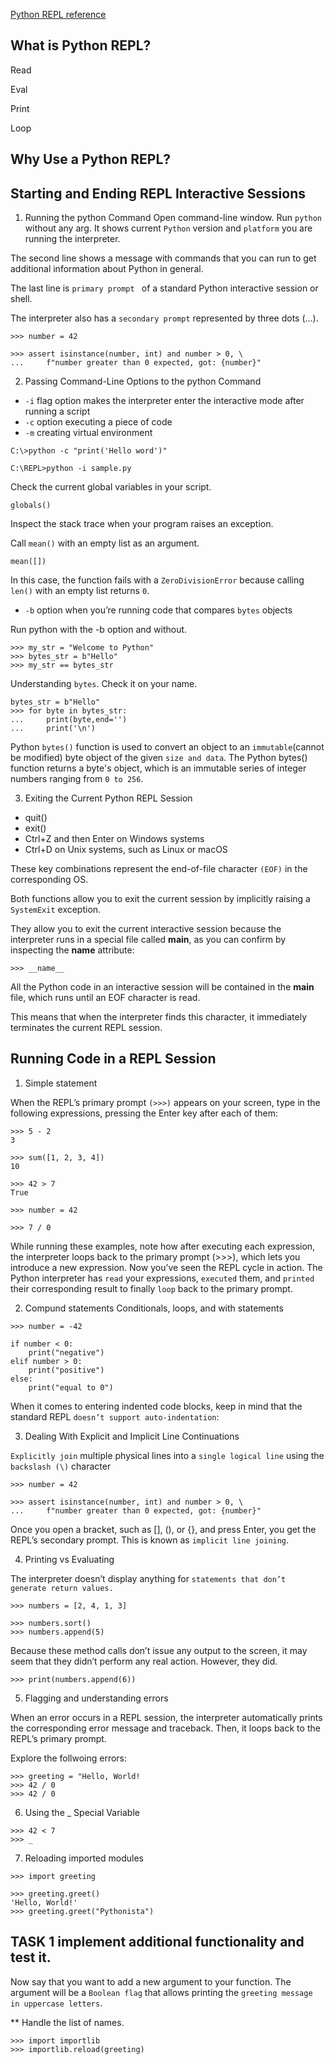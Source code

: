 [Python REPL reference](https://realpython.com/python-repl/)
## What is Python REPL?
Read

Eval

Print

Loop

## Why Use a Python REPL?


## Starting and Ending REPL Interactive Sessions

1. Running the python Command
Open command-line window.
Run `python` without any arg.
It shows current `Python` version and `platform` you are running the interpreter.

The second line shows a message with commands that you can run to get additional information about Python in general.

The last line is `primary prompt ` of a standard Python interactive session or shell.

The interpreter also has a `secondary prompt` represented by three dots (...).

```
>>> number = 42

>>> assert isinstance(number, int) and number > 0, \
...     f"number greater than 0 expected, got: {number}"

```

2. Passing Command-Line Options to the python Command
-  `-i` flag option makes the interpreter enter the interactive mode after running a script
- `-c` option executing a piece of code
- `-m` creating virtual environment

```
C:\>python -c "print('Hello word')"
```

```
C:\REPL>python -i sample.py
```

Check the current global variables in your script.
```
globals()
```

Inspect the stack trace when your program raises an exception.

Call `mean()` with an empty list as an argument.
```
mean([])
```

In this case, the function fails with a `ZeroDivisionError` because calling `len()` with an empty list returns `0`.

- `-b` option when you’re running code that compares `bytes` objects

Run python with the -b option and without.
```
>>> my_str = "Welcome to Python"
>>> bytes_str = b"Hello"
>>> my_str == bytes_str
```


Understanding `bytes`. Check it on your name.
```
bytes_str = b"Hello"
>>> for byte in bytes_str:
...     print(byte,end='')
...     print('\n')
```
Python `bytes()` function is used to convert an object to an `immutable`(cannot be modified) byte object of the given `size and data`. The Python bytes() function returns a byte's object, which is an immutable series of integer numbers ranging from `0 to 256`.

3. Exiting the Current Python REPL Session
- quit()
- exit()
- Ctrl+Z and then Enter on Windows systems
- Ctrl+D on Unix systems, such as Linux or macOS


These key combinations represent the end-of-file character `(EOF)` in the corresponding OS.

Both functions allow you to exit the current session by implicitly raising a `SystemExit` exception.


They allow you to exit the current interactive session because the interpreter runs in a special file called __main__, as you can confirm by inspecting the __name__ attribute:
```
>>> __name__
```

All the Python code in an interactive session will be contained in the __main__ file, which runs until an EOF character is read.


This means that when the interpreter finds this character, it immediately terminates the current REPL session.

## Running Code in a REPL Session

1. Simple statement

When the REPL’s primary prompt `(>>>)` appears on your screen, type in the following expressions, pressing the Enter key after each of them:

```
>>> 5 - 2
3

>>> sum([1, 2, 3, 4])
10

>>> 42 > 7
True

>>> number = 42

>>> 7 / 0
```


While running these examples,
note how after executing each expression, the interpreter loops back to the primary prompt (>>>), which lets you introduce a new expression.
Now you’ve seen the REPL cycle in action. The Python interpreter has `read` your expressions, `executed` them, and `printed` their corresponding result to finally `loop` back to the primary prompt.



2. Compund statements
Conditionals, loops, and with statements

```
>>> number = -42
```

```
if number < 0:
    print("negative")
elif number > 0:
    print("positive")
else:
    print("equal to 0")
```

When it comes to entering indented code blocks, keep in mind that the standard REPL `doesn’t support auto-indentation`:

3. Dealing With Explicit and Implicit Line Continuations

`Explicitly join` multiple physical lines into a `single logical line` using the `backslash (\)` character

```
>>> number = 42

>>> assert isinstance(number, int) and number > 0, \
...     f"number greater than 0 expected, got: {number}"

```

Once you open a bracket, such as [], (), or {}, and press Enter, you get the REPL’s secondary prompt. This is known as `implicit line joining`.

4. Printing vs Evaluating

The interpreter doesn’t display anything for `statements that don’t generate return values.`

```
>>> numbers = [2, 4, 1, 3]

>>> numbers.sort()
>>> numbers.append(5)
```

Because these method calls don’t issue any output to the screen, it may seem that they didn’t perform any real action. However, they did.

```
>>> print(numbers.append(6))
```

5. Flagging and understanding errors

When an error occurs in a REPL session, the interpreter automatically prints the corresponding error message and traceback. Then, it loops back to the REPL’s primary prompt.

Explore the follwoing errors:

```
>>> greeting = "Hello, World!
>>> 42 / 0
>>> 42 / 0

```

6. Using the _ Special Variable

```
>>> 42 < 7
>>> _
```

7. Reloading imported modules

```
>>> import greeting

>>> greeting.greet()
'Hello, World!'
>>> greeting.greet("Pythonista")
```

## TASK 1 implement additional functionality and test it.

Now say that you want to add a new argument to your function. The argument will be a `Boolean flag` that allows printing the `greeting message in uppercase letters`.


** Handle the list of names.

```
>>> import importlib
>>> importlib.reload(greeting)
```

